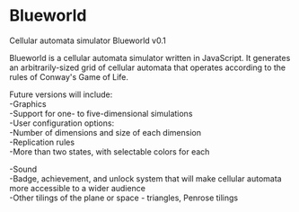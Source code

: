 # Blueworld
Cellular automata simulator
Blueworld v0.1

Blueworld is a cellular automata simulator written in JavaScript. It generates an arbitrarily-sized grid of cellular automata that operates according to the rules of Conway's Game of Life.


Future versions will include:  
-Graphics  
-Support for one- to five-dimensional simulations  
-User configuration options:  
  -Number of dimensions and size of each dimension  
  -Replication rules  
  -More than two states, with selectable colors for each  

-Sound  
-Badge, achievement, and unlock system that will make cellular automata more accessible to a wider audience  
-Other tilings of the plane or space - triangles, Penrose tilings  

